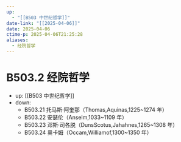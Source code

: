 ```yaml
---
up:
  - "[[B503 中世纪哲学]]"
date-link: "[[2025-04-06]]"
date: 2025-04-06
ctime-p: 2025-04-06T21:25:28
aliases:
  - 经院哲学
---
```


# B503.2 经院哲学

- up: [[B503 中世纪哲学]]
- down:	
	- B503.21 托马斯·阿奎那（Thomas,Aquinas,1225~1274 年）
	- B503.22 安瑟伦（Anselm,1033~1109 年）
	- B503.23 邓斯·司各脱（DunsScotus,Jahahnes,1265~1308 年）
	- B503.24 奥卡姆（Occam,Williamof,1300~1350 年）
	
